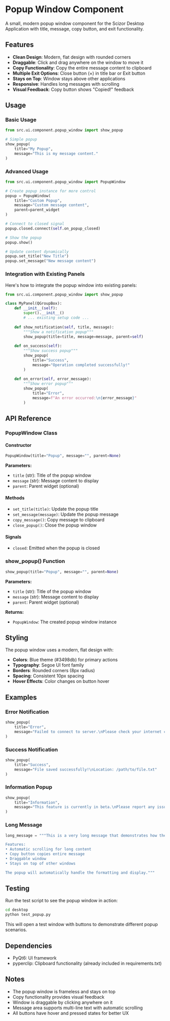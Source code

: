 # Popup Window Component

A small, modern popup window component for the Scizor Desktop Application with title, message, copy button, and exit functionality.

## Features

- **Clean Design**: Modern, flat design with rounded corners
- **Draggable**: Click and drag anywhere on the window to move it
- **Copy Functionality**: Copy the entire message content to clipboard
- **Multiple Exit Options**: Close button (×) in title bar or Exit button
- **Stays on Top**: Window stays above other applications
- **Responsive**: Handles long messages with scrolling
- **Visual Feedback**: Copy button shows "Copied!" feedback

## Usage

### Basic Usage

```python
from src.ui.component.popup_window import show_popup

# Simple popup
show_popup(
    title="My Popup",
    message="This is my message content."
)
```

### Advanced Usage

```python
from src.ui.component.popup_window import PopupWindow

# Create popup instance for more control
popup = PopupWindow(
    title="Custom Popup",
    message="Custom message content",
    parent=parent_widget
)

# Connect to closed signal
popup.closed.connect(self.on_popup_closed)

# Show the popup
popup.show()

# Update content dynamically
popup.set_title("New Title")
popup.set_message("New message content")
```

### Integration with Existing Panels

Here's how to integrate the popup window into existing panels:

```python
from src.ui.component.popup_window import show_popup

class MyPanel(QGroupBox):
    def __init__(self):
        super().__init__()
        # ... existing setup code ...
        
    def show_notification(self, title, message):
        """Show a notification popup"""
        show_popup(title=title, message=message, parent=self)
        
    def on_success(self):
        """Show success popup"""
        show_popup(
            title="Success",
            message="Operation completed successfully!"
        )
        
    def on_error(self, error_message):
        """Show error popup"""
        show_popup(
            title="Error",
            message=f"An error occurred:\n{error_message}"
        )
```

## API Reference

### PopupWindow Class

#### Constructor
```python
PopupWindow(title="Popup", message="", parent=None)
```

**Parameters:**
- `title` (str): Title of the popup window
- `message` (str): Message content to display
- `parent`: Parent widget (optional)

#### Methods

- `set_title(title)`: Update the popup title
- `set_message(message)`: Update the popup message
- `copy_message()`: Copy message to clipboard
- `close_popup()`: Close the popup window

#### Signals

- `closed`: Emitted when the popup is closed

### show_popup() Function

```python
show_popup(title="Popup", message="", parent=None)
```

**Parameters:**
- `title` (str): Title of the popup window
- `message` (str): Message content to display
- `parent`: Parent widget (optional)

**Returns:**
- `PopupWindow`: The created popup window instance

## Styling

The popup window uses a modern, flat design with:

- **Colors**: Blue theme (#3498db) for primary actions
- **Typography**: Segoe UI font family
- **Borders**: Rounded corners (8px radius)
- **Spacing**: Consistent 10px spacing
- **Hover Effects**: Color changes on button hover

## Examples

### Error Notification
```python
show_popup(
    title="Error",
    message="Failed to connect to server.\nPlease check your internet connection."
)
```

### Success Notification
```python
show_popup(
    title="Success",
    message="File saved successfully!\nLocation: /path/to/file.txt"
)
```

### Information Popup
```python
show_popup(
    title="Information",
    message="This feature is currently in beta.\nPlease report any issues you encounter."
)
```

### Long Message
```python
long_message = """This is a very long message that demonstrates how the popup handles multi-line content.

Features:
• Automatic scrolling for long content
• Copy button copies entire message
• Draggable window
• Stays on top of other windows

The popup will automatically handle the formatting and display."""
```

## Testing

Run the test script to see the popup window in action:

```bash
cd desktop
python test_popup.py
```

This will open a test window with buttons to demonstrate different popup scenarios.

## Dependencies

- PyQt6: UI framework
- pyperclip: Clipboard functionality (already included in requirements.txt)

## Notes

- The popup window is frameless and stays on top
- Copy functionality provides visual feedback
- Window is draggable by clicking anywhere on it
- Message area supports multi-line text with automatic scrolling
- All buttons have hover and pressed states for better UX 